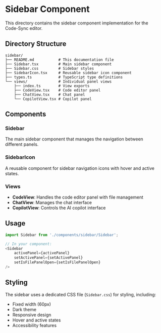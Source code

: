 # Sidebar Component

This directory contains the sidebar component implementation for the Code-Sync editor.

## Directory Structure

```
sidebar/
├── README.md           # This documentation file
├── Sidebar.tsx         # Main sidebar component
├── Sidebar.css         # Sidebar styles
├── SidebarIcon.tsx     # Reusable sidebar icon component
├── types.ts            # TypeScript type definitions
└── views/              # Individual panel views
    ├── index.ts        # View exports
    ├── CodeView.tsx    # Code editor panel
    ├── ChatView.tsx    # Chat panel
    └── CopilotView.tsx # Copilot panel
```

## Components

### Sidebar
The main sidebar component that manages the navigation between different panels.

### SidebarIcon
A reusable component for sidebar navigation icons with hover and active states.

### Views
- **CodeView**: Handles the code editor panel with file management
- **ChatView**: Manages the chat interface
- **CopilotView**: Controls the AI copilot interface

## Usage

```typescript
import Sidebar from './components/sidebar/Sidebar';

// In your component:
<Sidebar
    activePanel={activePanel}
    setActivePanel={setActivePanel}
    setIsFilePanelOpen={setIsFilePanelOpen}
/>
```

## Styling
The sidebar uses a dedicated CSS file (`Sidebar.css`) for styling, including:
- Fixed width (60px)
- Dark theme
- Responsive design
- Hover and active states
- Accessibility features 
